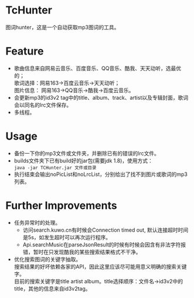 # TcHunter
图词hunter，这是一个自动获取mp3图词的工具。  

# Feature
* 歌曲信息来自网易云音乐、百度音乐、QQ音乐、酷我、天天动听，选最优的；  
  歌词选择：网易163->百度云音乐->天天动听；  
  图片信息： 网易163->QQ音乐->酷我->百度云音乐。  
* 会更新mp3的id3v2 tag中的title、album、track、artist以及专辑封面，歌词会以同名的lrc文件保存。  
* 多线程。  

# Usage
* 备份一下你的mp3文件或文件夹，并删除已有的错误的lrc文件。  
* builds文件夹下已有build好的jar包(需要jdk 1.8)，使用方式：    
  `java -jar TCHunter.jar 文件或目录`
* 执行结束会输出noPicList和noLrcList，分别给出了找不到图片或歌词的mp3列表。


# Further Improvements 
* 任务异常时的处理。  
    * 访问search.kuwo.cn有时候会Connection timed out, 默认连接超时时间是5s，如发生超时可以再次运行程序。
    * Api.searchMusic在parseJsonResult的时候有时候会因含有非法字符报错，暂时在只发现酷我的某些搜索结果格式不干净。
* 优化搜索图词的关键字抽取。  
    搜索结果的好坏依赖各家的API，因此这里应该尽可能用意义明确的搜索关键字。  
    目前的搜索关键字是title artist album。title选择顺序：文件名->id3v2中的title，其他的信息来自id3v2tag。  